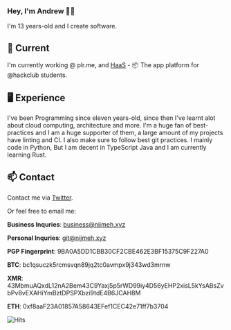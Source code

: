 ### Hey, I'm Andrew 👋🏼

I'm 13 years-old and I create software.

## 🔭 Current

I'm currently working @ plr.me, and [HaaS](https://hackclub.app) - 📦 The app platform for @hackclub students.

## 🖥️ Experience
I've been Programming since eleven years-old, since then I've learnt alot about cloud computing, architecture and more. I'm a huge fan of
best-practices and I am a huge supporter of them, a large amount of my projects have linting and CI. I also make sure to follow best git practices. I mainly
code in Python, But I am decent in TypeScript Java and I am currently learning Rust.

## 📫 Contact

Contact me via [Twitter](https://twitter.com/dev_acn).

Or feel free to email me:

**Business Inquries**: business@nijmeh.xyz

**Personal Inquries**: git@nijmeh.xyz

**PGP Fingerprint**: 9BA0A5DD1CBB30CF2CBE462E3BF15375C9F227A0

**BTC**: bc1qsuczk5rcmsvqn89jq2tc0avmpx9j343wd3mrnw

**XMR**: 43MbmuAQxdL12nA2Bem43C9Yaxj5p5rWD99iy4D56yEHP2xisL5kYsABsZvbPv8vEXAHiYmBztDPSPXbzi9tdE4B6JCAH8M

**ETH**: 0xf8aaF23A01857A58643EFef1CEC42e71ff7b3704

![Hits](https://hits.link/hits?url=https://github.com/notandrewdev)



